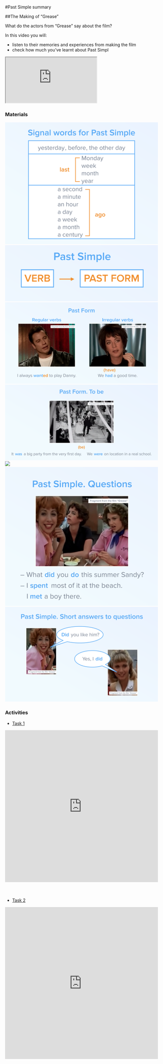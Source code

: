 #Past Simple summary

##The Making of “Grease”

What do the actors from “Grease” say about the film? 

In this video you will:
- listen to their  memories and experiences from making the film 
- check  how much you’ve learnt about Past Simpl

<div class="embed-responsive embed-responsive-16by9">
  <iframe class="embed-responsive-item" src="https://www.youtube.com/embed/yjCVgaGfg1w" allowfullscreen></iframe>
</div>

### Materials

<img class="image" src="./12.png">
<br>
<img class="image" src="./13.png">
<br>
<img class="image" src="./14.png">
<br>
<img class="image" src="./15.png">
<br>
<img class="image" src="./16.png">
<br>
<img class="image" src="./17.png">
<br>
<img class="image" src="./18.png">

### Activities

<div>
  <!-- Nav tabs -->
  <ul class="nav nav-tabs" role="tablist">
    <li role="presentation" class="active"><a href="#home" aria-controls="home" role="tab" data-toggle="tab">Task 1</a></li>
  </ul>
  <!-- Tab panes -->
  <div class="tab-content">
    <div role="tabpanel" class="tab-pane active" id="home">
<iframe src="https://learningapps.org/watch?v=p22hstdmn18" style="border:0px;width:100%;height:500px" webkitallowfullscreen="true" mozallowfullscreen="true"></iframe>
    </div>
</div>
</div>

<br>
<br>

<div>
  <!-- Nav tabs -->
  <ul class="nav nav-tabs" role="tablist">
    <li role="presentation" class="active"><a href="#menu1" aria-controls="menu1" role="tab" data-toggle="tab">Task 2</a></li>
  </ul>
  <!-- Tab panes -->
  <div class="tab-content">
    <div role="tabpanel" class="tab-pane active" id="menu1">
<iframe src="https://learningapps.org/watch?v=pcxkppq5v18" style="border:0px;width:100%;height:500px" webkitallowfullscreen="true" mozallowfullscreen="true"></iframe>
  </div>
</div>
</div>